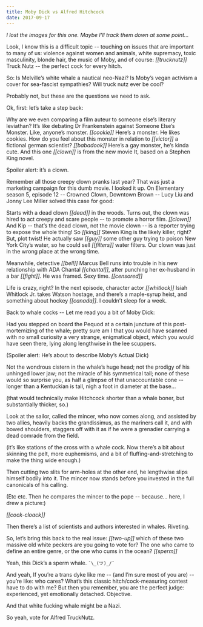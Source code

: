 ```yaml
---
title: Moby Dick vs Alfred Hitchcock
date: 2017-09-17
---
```


*I lost the images for this one.
Maybe I'll track them down at some point…*

Look, I know this is a difficult topic --
touching on issues that are important to many of us:
violence against women and animals, white supremacy,
toxic masculinity, blonde hair, the music of Moby, and of course:
*[[trucknutz]]* Truck Nutz -- the perfect cock for every hitch.

So: Is Melville’s white whale a nautical neo-Nazi?
Is Moby’s vegan activism a cover for sea-fascist sympathies?
Will truck nutz ever be cool?

Probably not, but these are the questions we need to ask.

Ok, first: let’s take a step back:

Why are we even comparing a film auteur to someone else’s literary leviathan?
It’s like debating Dr Frankenstein against Someone Else’s Monster.
Like, anyone’s monster. *[[cookie]]* Here’s a monster.
He likes cookies.
How do you feel about this monster in relation to
*[[victor]]* a fictional german scientist?
*[[babadook]]* Here’s a gay monster, he’s kinda cute.
And this one *[[clown]]* is from the new movie It,
based on a Stephen King novel.

Spoiler alert: it’s a clown.

Remember all those creepy clown pranks last year?
That was just a marketing campaign for this dumb movie.
I looked it up. On Elementary season 5, episode 12 --
Crowned Clown, Downtown Brown --
Lucy Liu and Jonny Lee Miller solved this case for good:

Starts with a dead clown *[[dead]]* in the woods.
Turns out, the clown was hired to act creepy and scare people --
to promote a horror film. *[[clown]]* And Kip --
that’s the dead clown, not the movie clown --
is a reporter trying to expose the whole thing!
So *[[king]]* Steven King is the likely killer, right?
But, plot twist!
He actually saw *[[guy]]* some other guy
trying to poison New York City’s water,
so he could sell *[[filters]]* water filters.
Our clown was just in the wrong place at the wrong time.

Meanwhile,
detective *[[bell]]* Marcus Bell runs into trouble
in his new relationship with ADA Chantal *[[chantal]]*,
after punching her ex-husband in a bar *[[fight]]*.
He was framed. Sexy time. *[[censored]]*

Life is crazy, right?
In the next episode,
character actor *[[whitlock]]* Isiah Whitlock Jr.
takes Watson hostage, and there’s a maple-syrup heist,
and something about hockey *[[canada]]*.
I couldn’t sleep for a week.

Back to whale cocks --
Let me read you a bit of Moby Dick:

Had you stepped on board the Pequod
at a certain juncture of this post-mortemizing of the whale;
pretty sure am I that you would have scanned
with no small curiosity a very strange, enigmatical object,
which you would have seen there,
lying along lengthwise in the lee scuppers.

(Spoiler alert: He’s about to describe Moby’s Actual Dick)

Not the wondrous cistern in the whale’s huge head;
not the prodigy of his unhinged lower jaw;
not the miracle of his symmetrical tail;
none of these would so surprise you,
as half a glimpse of that unaccountable cone --
longer than a Kentuckian is tall, nigh a foot in diameter at the base…

(that would technically make Hitchcock shorter than a whale boner,
but substantially thicker, so.)

Look at the sailor, called the mincer, who now comes along,
and assisted by two allies, heavily backs the grandissimus,
as the mariners call it, and with bowed shoulders,
staggers off with it as if he were a grenadier
carrying a dead comrade from the field.

(it’s like stations of the cross with a whale cock.
Now there’s a bit about skinning the pelt,
more euphemisms,
and a bit of fluffing-and-stretching to make the thing wide enough.)

Then cutting two slits for arm-holes at the other end,
he lengthwise slips himself bodily into it.
The mincer now stands before you
invested in the full canonicals of his calling.

(Etc etc. Then he compares the mincer to the pope --
because… here, I drew a picture:)

*[[cock-cloack]]*

Then there’s a list of scientists and authors interested in whales. Riveting.

So, let’s bring this back to the real issue:
*[[two-up]]* which of these two massive old white peckers
are you going to vote for?
The one who came to define an entire genre,
or the one who cums in the ocean? *[[sperm]]*

Yeah, this Dick’s a sperm whale. `¯\_(ツ)_/¯`

And yeah, If you’re a trans dyke like me --
(and I’m sure most of you are) --
you’re like: who cares?
What’s this classic hitch/cock-measuring contest have to do with me?
But then you remember, you are the perfect judge:
experienced, yet emotionally detached.
Objective.

And that white fucking whale might be a Nazi.

So yeah, vote for Alfred TruckNutz.
